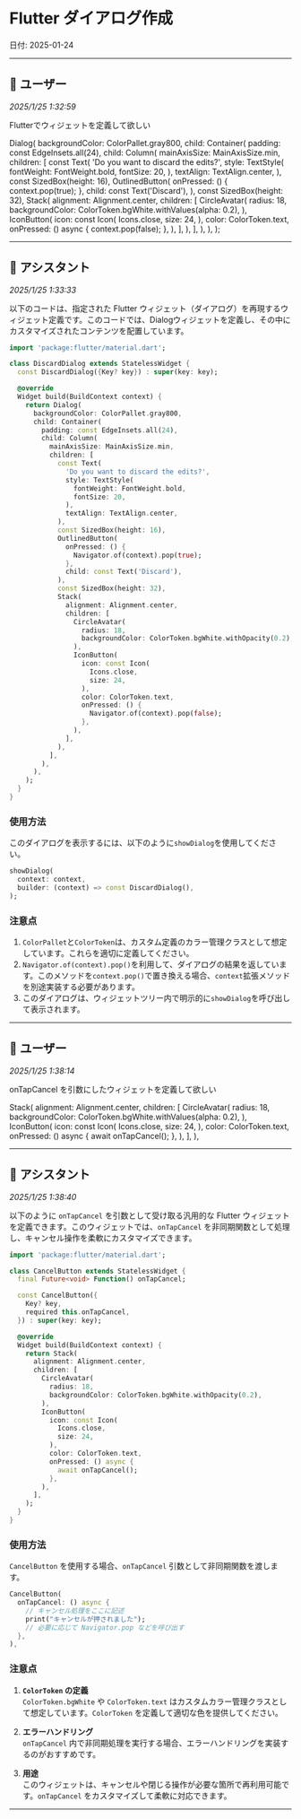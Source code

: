 # Flutter ダイアログ作成

日付: 2025-01-24

---

## 👤 ユーザー
*2025/1/25 1:32:59*

Flutterでウィジェットを定義して欲しい

Dialog(
            backgroundColor: ColorPallet.gray800,
            child: Container(
              padding: const EdgeInsets.all(24),
              child: Column(
                mainAxisSize: MainAxisSize.min,
                children: \[
                  const Text(
                    'Do you want to discard the edits?',
                    style: TextStyle(
                      fontWeight: FontWeight.bold,
                      fontSize: 20,
                    ),
                    textAlign: TextAlign.center,
                  ),
                  const SizedBox(height: 16),
                  OutlinedButton(
                    onPressed: () {
                      context.pop(true);
                    },
                    child: const Text('Discard'),
                  ),
                  const SizedBox(height: 32),
                  Stack(
                    alignment: Alignment.center,
                    children: \[
                      CircleAvatar(
                        radius: 18,
                        backgroundColor:
                            ColorToken.bgWhite.withValues(alpha: 0.2),
                      ),
                      IconButton(
                        icon: const Icon(
                          Icons.close,
                          size: 24,
                        ),
                        color: ColorToken.text,
                        onPressed: () async {
                          context.pop(false);
                        },
                      ),
                    \],
                  ),
                \],
              ),
            ),
          );

---

## 🤖 アシスタント
*2025/1/25 1:33:33*

以下のコードは、指定された Flutter ウィジェット（ダイアログ）を再現するウィジェット定義です。このコードでは、Dialogウィジェットを定義し、その中にカスタマイズされたコンテンツを配置しています。

```dart
import 'package:flutter/material.dart';

class DiscardDialog extends StatelessWidget {
  const DiscardDialog({Key? key}) : super(key: key);

  @override
  Widget build(BuildContext context) {
    return Dialog(
      backgroundColor: ColorPallet.gray800,
      child: Container(
        padding: const EdgeInsets.all(24),
        child: Column(
          mainAxisSize: MainAxisSize.min,
          children: [
            const Text(
              'Do you want to discard the edits?',
              style: TextStyle(
                fontWeight: FontWeight.bold,
                fontSize: 20,
              ),
              textAlign: TextAlign.center,
            ),
            const SizedBox(height: 16),
            OutlinedButton(
              onPressed: () {
                Navigator.of(context).pop(true);
              },
              child: const Text('Discard'),
            ),
            const SizedBox(height: 32),
            Stack(
              alignment: Alignment.center,
              children: [
                CircleAvatar(
                  radius: 18,
                  backgroundColor: ColorToken.bgWhite.withOpacity(0.2),
                ),
                IconButton(
                  icon: const Icon(
                    Icons.close,
                    size: 24,
                  ),
                  color: ColorToken.text,
                  onPressed: () {
                    Navigator.of(context).pop(false);
                  },
                ),
              ],
            ),
          ],
        ),
      ),
    );
  }
}
```

### 使用方法
このダイアログを表示するには、以下のように`showDialog`を使用してください。

```dart
showDialog(
  context: context,
  builder: (context) => const DiscardDialog(),
);
```

### 注意点
1. `ColorPallet`と`ColorToken`は、カスタム定義のカラー管理クラスとして想定しています。これらを適切に定義してください。
2. `Navigator.of(context).pop()`を利用して、ダイアログの結果を返しています。このメソッドを`context.pop()`で置き換える場合、`context`拡張メソッドを別途実装する必要があります。
3. このダイアログは、ウィジェットツリー内で明示的に`showDialog`を呼び出して表示されます。

---

## 👤 ユーザー
*2025/1/25 1:38:14*

onTapCancel を引数にしたウィジェットを定義して欲しい

Stack(
              alignment: Alignment.center,
              children: \[
                CircleAvatar(
                  radius: 18,
                  backgroundColor: ColorToken.bgWhite.withValues(alpha: 0.2),
                ),
                IconButton(
                  icon: const Icon(
                    Icons.close,
                    size: 24,
                  ),
                  color: ColorToken.text,
                  onPressed: () async {
                    await onTapCancel();
                  },
                ),
              \],
            ),

---

## 🤖 アシスタント
*2025/1/25 1:38:40*

以下のように `onTapCancel` を引数として受け取る汎用的な Flutter ウィジェットを定義できます。このウィジェットでは、`onTapCancel` を非同期関数として処理し、キャンセル操作を柔軟にカスタマイズできます。

```dart
import 'package:flutter/material.dart';

class CancelButton extends StatelessWidget {
  final Future<void> Function() onTapCancel;

  const CancelButton({
    Key? key,
    required this.onTapCancel,
  }) : super(key: key);

  @override
  Widget build(BuildContext context) {
    return Stack(
      alignment: Alignment.center,
      children: [
        CircleAvatar(
          radius: 18,
          backgroundColor: ColorToken.bgWhite.withOpacity(0.2),
        ),
        IconButton(
          icon: const Icon(
            Icons.close,
            size: 24,
          ),
          color: ColorToken.text,
          onPressed: () async {
            await onTapCancel();
          },
        ),
      ],
    );
  }
}
```

### 使用方法
`CancelButton` を使用する場合、`onTapCancel` 引数として非同期関数を渡します。

```dart
CancelButton(
  onTapCancel: () async {
    // キャンセル処理をここに記述
    print("キャンセルが押されました");
    // 必要に応じて Navigator.pop などを呼び出す
  },
),
```

### 注意点
1. **`ColorToken` の定義**  
   `ColorToken.bgWhite` や `ColorToken.text` はカスタムカラー管理クラスとして想定しています。`ColorToken` を定義して適切な色を提供してください。
   
2. **エラーハンドリング**  
   `onTapCancel` 内で非同期処理を実行する場合、エラーハンドリングを実装するのがおすすめです。

3. **用途**  
   このウィジェットは、キャンセルや閉じる操作が必要な箇所で再利用可能です。`onTapCancel` をカスタマイズして柔軟に対応できます。

---
